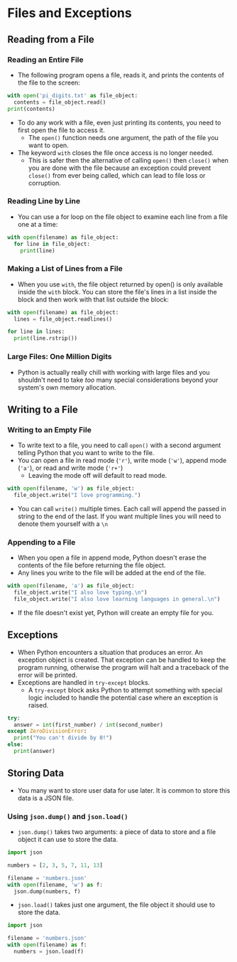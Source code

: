 # Files and Exceptions
## Reading from a File
### Reading an Entire File
- The following program opens a file, reads it, and prints the contents of the file to the screen:

```python
with open('pi_digits.txt' as file_object:
  contents = file_object.read()
print(contents)
```
- To do any work with a file, even just printing its contents, you need to first open the file to access it.
  - The `open()` function needs one argument, the path of the file you want to open.
- The keyword `with` closes the file once access is no longer needed.
  - This is safer then the alternative of calling `open()` then `close()` when you are done with the file because an exception could prevent `close()` from ever being called, which can lead to file loss or corruption.

### Reading Line by Line
- You can use a for loop on the file object to examine each line from a file one at a time:

```python
with open(filename) as file_object:
  for line in file_object:
	print(line)
```
### Making a List of Lines from a File
- When you use `with`, the file object returned by open() is only available inside the `with` block. You can store the file's lines in a list inside the block and then work with that list outside the block:

```python
with open(filename) as file_object:
  lines = file_object.readlines()

for line in lines:
  print(line.rstrip())
```
### Large Files: One Million Digits
- Python is actually really chill with working with large files and you shouldn't need to take _too_ many special considerations beyond your system's own memory allocation.

## Writing to a File
### Writing to an Empty File
- To write text to a file, you need to call `open()` with a second argument telling Python that you want to write to the file.
- You can open a file in read mode (`'r'`), write mode (`'w'`), append mode (`'a'`), or read and write mode (`'r+'`)
  - Leaving the mode off will default to read mode.

```python
with open(filename, 'w') as file_object:
  file_object.write("I love programming.")
```
- You can call `write()` multiple times. Each call will append the passed in string to the end of the last. If you want multiple lines you will need to denote them yourself with a `\n`

### Appending to a File
- When you open a file in append mode, Python doesn't erase the contents of the file before returning the file object.
- Any lines you write to the file will be added at the end of the file.
```python
with open(filename, 'a') as file_object:
  file_object.write("I also love typing.\n")
  file_object.write("I also love learning languages in general.\n")
```
- If the file doesn't exist yet, Python will create an empty file for you.

## Exceptions
- When Python encounters a situation that produces an error. An exception object is created. That exception can be handled to keep the program running, otherwise the program will halt and a traceback of the error will be printed.
- Exceptions are handled in `try-except` blocks.
  - A `try-except` block asks Python to attempt something with special logic included to handle the potential case where an exception is raised.

```python
try:
  answer = int(first_number) / int(second_number)
except ZeroDivisionError:
  print("You can't divide by 0!")
else:
  print(answer)
```

## Storing Data
- You many want to store user data for use later. It is common to store this data is a JSON file.

### Using `json.dump()` and `json.load()`
- `json.dump()` takes two arguments: a piece of data to store and a file object it can use to store the data.

```python
import json

numbers = [2, 3, 5, 7, 11, 13]

filename = 'numbers.json'
with open(filename, 'w') as f:
  json.dump(numbers, f)
```

- `json.load()` takes just one argument, the file object it should use to store the data.

```python
import json

filename = 'numbers.json'
with open(filename) as f:
  numbers = json.load(f)
```

